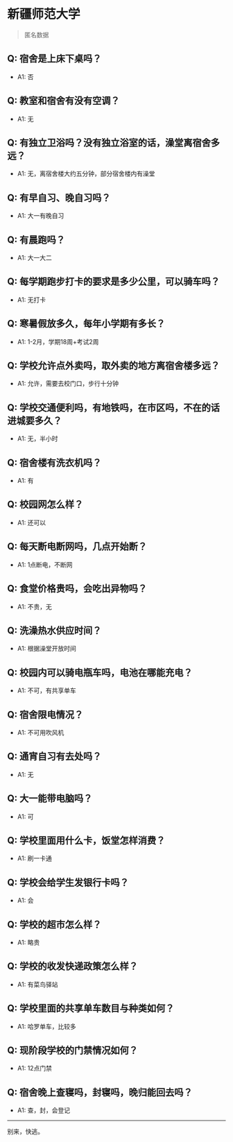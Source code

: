 # 新疆师范大学
> 匿名数据
## Q: 宿舍是上床下桌吗？
- A1: 否
## Q: 教室和宿舍有没有空调？
- A1: 无
## Q: 有独立卫浴吗？没有独立浴室的话，澡堂离宿舍多远？
- A1: 无，离宿舍楼大约五分钟，部分宿舍楼内有澡堂
## Q: 有早自习、晚自习吗？
- A1: 大一有晚自习
## Q: 有晨跑吗？
- A1: 大一大二
## Q: 每学期跑步打卡的要求是多少公里，可以骑车吗？
- A1: 无打卡
## Q: 寒暑假放多久，每年小学期有多长？
- A1: 1-2月，学期18周+考试2周
## Q: 学校允许点外卖吗，取外卖的地方离宿舍楼多远？
- A1: 允许，需要去校门口，步行十分钟
## Q: 学校交通便利吗，有地铁吗，在市区吗，不在的话进城要多久？
- A1: 无，半小时
## Q: 宿舍楼有洗衣机吗？
- A1: 有
## Q: 校园网怎么样？
- A1: 还可以
## Q: 每天断电断网吗，几点开始断？
- A1: 1点断电，不断网
## Q: 食堂价格贵吗，会吃出异物吗？
- A1: 不贵，无
## Q: 洗澡热水供应时间？
- A1: 根据澡堂开放时间
## Q: 校园内可以骑电瓶车吗，电池在哪能充电？
- A1: 不可，有共享单车
## Q: 宿舍限电情况？
- A1: 不可用吹风机
## Q: 通宵自习有去处吗？
- A1: 无
## Q: 大一能带电脑吗？
- A1: 可
## Q: 学校里面用什么卡，饭堂怎样消费？
- A1: 刷一卡通
## Q: 学校会给学生发银行卡吗？
- A1: 会
## Q: 学校的超市怎么样？
- A1: 略贵
## Q: 学校的收发快递政策怎么样？
- A1: 有菜鸟驿站
## Q: 学校里面的共享单车数目与种类如何？
- A1: 哈罗单车，比较多
## Q: 现阶段学校的门禁情况如何？
- A1: 12点门禁
## Q: 宿舍晚上查寝吗，封寝吗，晚归能回去吗？
- A1: 查，封，会登记
***
别来，快逃。